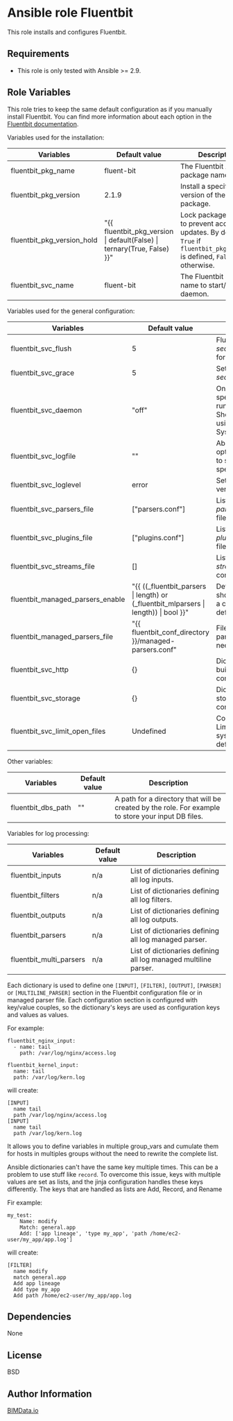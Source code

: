 Ansible role Fluentbit
=========

This role installs and configures Fluentbit.

Requirements
------------

* This role is only tested with Ansible >= 2.9.

Role Variables
--------------

This role tries to keep the same default configuration as if you manually install
Fluentbit.
You can find more information about each option in the [Fluentbit documentation](
https://docs.fluentbit.io/manual/v/1.6/administration/configuring-fluent-bit/configuration-file).

Variables used for the installation:

| Variables                       | Default value                               | Description                                                 |
|---------------------------------|---------------------------------------------|-------------------------------------------------------------|
| fluentbit_pkg_name              | fluent-bit                                  | The Fluentbit APT package name.                             |
| fluentbit_pkg_version           | 2.1.9                                          | Install a specific version of the package.                  |
| fluentbit_pkg_version_hold      | "{{ fluentbit_pkg_version \| default(False) \| ternary(True, False) }}" | Lock package version to prevent accidental updates. By default, `True` if `fluentbit_pkg_version` is defined, `False` otherwise. |
| fluentbit_svc_name              | fluent-bit                                  | The Fluentbit service name to start/stop the daemon.        |


Variables used for the general configuration:

| Variables                        | Default value     | Description                                               |
|----------------------------------|-------------------|-----------------------------------------------------------|
| fluentbit_svc_flush              | 5                 | Flush time in *seconds.nanoseconds* format.               |
| fluentbit_svc_grace              | 5                 | Set the grace time is *seconds*.                          |
| fluentbit_svc_daemon             | "off"             | On/Off value to specify if Fluentbit runs as a Deamon. Should be Off when using the provided Systemd unit. |
| fluentbit_svc_logfile            | ""                | Absolute path for an optional log file. Log to stdout if not specified. |
| fluentbit_svc_loglevel           | error             | Set the logging verbosity level.                          |
| fluentbit_svc_parsers_file       | ["parsers.conf"]  | List of paths for *parsers* configuration files.          |
| fluentbit_svc_plugins_file       | ["plugins.conf"]  | List of paths for *plugins* configuration files.          |
| fluentbit_svc_streams_file       | []                | List of paths for *stream processors* configuration files.|
| fluentbit_managed_parsers_enable | "{{ ((_fluentbit_parsers \| length) or (_fluentbit_mlparsers \| length)) \| bool }}" | Define if Ansible should create/update a custom file for user defined parser. |
| fluentbit_managed_parsers_file   | "{{ fluentbit_conf_directory }}/managed-parsers.conf"                                | File where the custom parsers are defined if needed. |
| fluentbit_svc_http               | {}                | Dictionary for HTTP built-in server configuration.        |
| fluentbit_svc_storage            | {}                | Dictionary for storage/buffer configuration.              |
| fluentbit_svc_limit_open_files   | Undefined         | Configure LimitNOFILE for systemd service if defined      |

Other variables:

| Variables               | Default value | Description                                               |
|-------------------------|---------------|-----------------------------------------------------------|
| fluentbit_dbs_path      | ""            | A path for a directory that will be created by the role. For example to store your input DB files. |

Variables for log processing:

| Variables               | Default value                                                                      | Description                                    |
|-------------------------|------------------------------------------------------------------------------------|------------------------------------------------|
| fluentbit_inputs       | n/a    | List of dictionaries defining all log inputs.  |
| fluentbit_filters      | n/a   | List of dictionaries defining all log filters. |
| fluentbit_outputs      | n/a   | List of dictionaries defining all log outputs. |
| fluentbit_parsers      | n/a   | List of dictionaries defining all log managed parser. |
| fluentbit_multi_parsers    | n/a | List of dictionaries defining all log managed multiline parser. |



Each dictionary is used to define one `[INPUT]`, `[FILTER]`, `[OUTPUT]`, `[PARSER]` or `[MULTILINE_PARSER]` section
in the Fluentbit configuration file or in managed parser file. Each configuration section
is configured with key/value couples, so the dictionary's keys are used as
configuration keys and values as values.

For example:
```
fluentbit_nginx_input:
  - name: tail
    path: /var/log/nginx/access.log

fluentbit_kernel_input:
  name: tail
  path: /var/log/kern.log
```

will create:
```
[INPUT]
  name tail
  path /var/log/nginx/access.log
[INPUT]
  name tail
  path /var/log/kern.log
```

It allows you to define variables in multiple group_vars and cumulate them for
hosts in multiples groups without the need to rewrite the complete list.

Ansible dictionaries can't have the same key multiple times. This can be a problem
to use stuff like `record`.
To overcome this issue, keys with multiple values are set as lists, and the jinja
configuration handles these keys differently. The keys that are handled as lists are
Add, Record, and Rename

Fir example:
```
my_test:
    Name: modify
    Match: general.app
    Add: ['app lineage', 'type my_app', 'path /home/ec2-user/my_app/app.log']
```

will create:
```
[FILTER]
  name modify
  match general.app
  Add app lineage
  Add type my_app
  Add path /home/ec2-user/my_app/app.log
```

Dependencies
------------

None

License
-------

BSD

Author Information
------------------

[BIMData.io](https://bimdata.io/)
